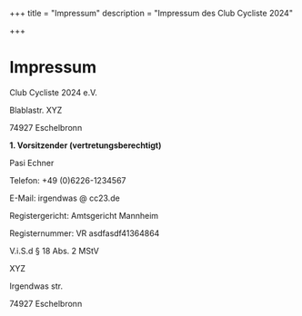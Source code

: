 +++
title = "Impressum"
description = "Impressum des Club Cycliste 2024"

+++

# Impressum

Club Cycliste 2024 e.V.

Blablastr. XYZ

74927 Eschelbronn

**1. Vorsitzender (vertretungsberechtigt)**

Pasi Echner

Telefon: +49 (0)6226-1234567

E-Mail: irgendwas @ cc23.de

Registergericht: Amtsgericht Mannheim

Registernummer: VR asdfasdf41364864

V.i.S.d § 18 Abs. 2 MStV

XYZ

Irgendwas str. 

74927 Eschelbronn
